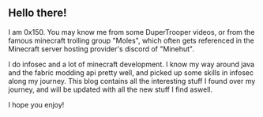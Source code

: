 ## Hello there!
I am 0x150. You may know me from some DuperTrooper videos, or from the famous minecraft trolling group "Moles", which often gets referenced in the Minecraft server hosting provider's discord of "Minehut".

I do infosec and a lot of minecraft development. I know my way around java and the fabric modding api pretty well, and picked up some skills in infosec along my journey. This blog contains all the interesting stuff I found over my journey, and will be updated with all the new stuff I find aswell.

I hope you enjoy!
